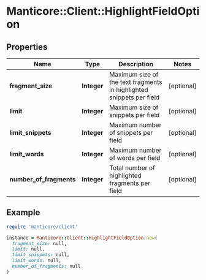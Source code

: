# Manticore::Client::HighlightFieldOption

## Properties

| Name | Type | Description | Notes |
| ---- | ---- | ----------- | ----- |
| **fragment_size** | **Integer** | Maximum size of the text fragments in highlighted snippets per field | [optional] |
| **limit** | **Integer** | Maximum size of snippets per field | [optional] |
| **limit_snippets** | **Integer** | Maximum number of snippets per field | [optional] |
| **limit_words** | **Integer** | Maximum number of words per field | [optional] |
| **number_of_fragments** | **Integer** | Total number of highlighted fragments per field | [optional] |

## Example

```ruby
require 'manticore/client'

instance = Manticore::Client::HighlightFieldOption.new(
  fragment_size: null,
  limit: null,
  limit_snippets: null,
  limit_words: null,
  number_of_fragments: null
)
```

